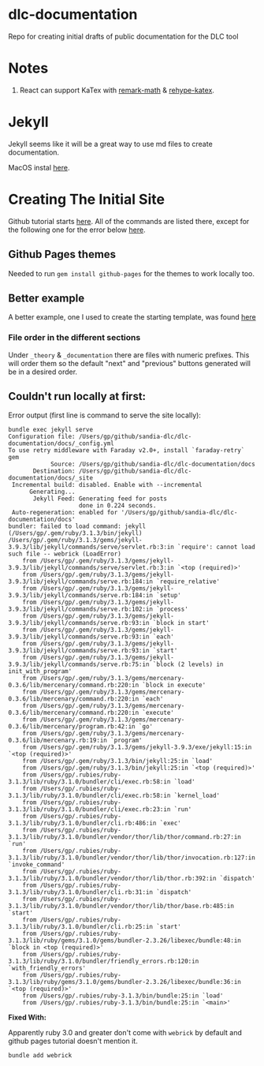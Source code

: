 # dlc-documentation
Repo for creating initial drafts of public documentation for the DLC tool


# Notes

1. React can support KaTex with [remark-math](https://github.com/remarkjs/remark-math) & [rehype-katex](https://github.com/rehypejs/rehype).


# Jekyll

Jekyll seems like it will be a great way to use md files to create documentation.

MacOS instal [here](https://jekyllrb.com/docs/installation/macos/).


# Creating The Initial Site

Github tutorial starts [here](https://docs.github.com/en/pages/setting-up-a-github-pages-site-with-jekyll/creating-a-github-pages-site-with-jekyll).  All of the commands are listed there, except for the following one for the error below [here](#couldnt-run-locally-at-first).

## Github Pages themes

Needed to run `gem install github-pages` for the themes to work locally too.

## Better example

A better example, one I used to create the starting template, was found [here](https://github.com/laredo/mm-jekyll)

### File order in the different sections

Under `_theory` & `_documentation` there are files with numeric prefixes.  This will order them so the default "next" and "previous" buttons generated will be in a desired order.


## Couldn't run locally at first:

Error output (first line is command to serve the site locally):

```
bundle exec jekyll serve
Configuration file: /Users/gp/github/sandia-dlc/dlc-documentation/docs/_config.yml
To use retry middleware with Faraday v2.0+, install `faraday-retry` gem
            Source: /Users/gp/github/sandia-dlc/dlc-documentation/docs
       Destination: /Users/gp/github/sandia-dlc/dlc-documentation/docs/_site
 Incremental build: disabled. Enable with --incremental
      Generating... 
       Jekyll Feed: Generating feed for posts
                    done in 0.224 seconds.
 Auto-regeneration: enabled for '/Users/gp/github/sandia-dlc/dlc-documentation/docs'
bundler: failed to load command: jekyll (/Users/gp/.gem/ruby/3.1.3/bin/jekyll)
/Users/gp/.gem/ruby/3.1.3/gems/jekyll-3.9.3/lib/jekyll/commands/serve/servlet.rb:3:in `require': cannot load such file -- webrick (LoadError)
	from /Users/gp/.gem/ruby/3.1.3/gems/jekyll-3.9.3/lib/jekyll/commands/serve/servlet.rb:3:in `<top (required)>'
	from /Users/gp/.gem/ruby/3.1.3/gems/jekyll-3.9.3/lib/jekyll/commands/serve.rb:184:in `require_relative'
	from /Users/gp/.gem/ruby/3.1.3/gems/jekyll-3.9.3/lib/jekyll/commands/serve.rb:184:in `setup'
	from /Users/gp/.gem/ruby/3.1.3/gems/jekyll-3.9.3/lib/jekyll/commands/serve.rb:102:in `process'
	from /Users/gp/.gem/ruby/3.1.3/gems/jekyll-3.9.3/lib/jekyll/commands/serve.rb:93:in `block in start'
	from /Users/gp/.gem/ruby/3.1.3/gems/jekyll-3.9.3/lib/jekyll/commands/serve.rb:93:in `each'
	from /Users/gp/.gem/ruby/3.1.3/gems/jekyll-3.9.3/lib/jekyll/commands/serve.rb:93:in `start'
	from /Users/gp/.gem/ruby/3.1.3/gems/jekyll-3.9.3/lib/jekyll/commands/serve.rb:75:in `block (2 levels) in init_with_program'
	from /Users/gp/.gem/ruby/3.1.3/gems/mercenary-0.3.6/lib/mercenary/command.rb:220:in `block in execute'
	from /Users/gp/.gem/ruby/3.1.3/gems/mercenary-0.3.6/lib/mercenary/command.rb:220:in `each'
	from /Users/gp/.gem/ruby/3.1.3/gems/mercenary-0.3.6/lib/mercenary/command.rb:220:in `execute'
	from /Users/gp/.gem/ruby/3.1.3/gems/mercenary-0.3.6/lib/mercenary/program.rb:42:in `go'
	from /Users/gp/.gem/ruby/3.1.3/gems/mercenary-0.3.6/lib/mercenary.rb:19:in `program'
	from /Users/gp/.gem/ruby/3.1.3/gems/jekyll-3.9.3/exe/jekyll:15:in `<top (required)>'
	from /Users/gp/.gem/ruby/3.1.3/bin/jekyll:25:in `load'
	from /Users/gp/.gem/ruby/3.1.3/bin/jekyll:25:in `<top (required)>'
	from /Users/gp/.rubies/ruby-3.1.3/lib/ruby/3.1.0/bundler/cli/exec.rb:58:in `load'
	from /Users/gp/.rubies/ruby-3.1.3/lib/ruby/3.1.0/bundler/cli/exec.rb:58:in `kernel_load'
	from /Users/gp/.rubies/ruby-3.1.3/lib/ruby/3.1.0/bundler/cli/exec.rb:23:in `run'
	from /Users/gp/.rubies/ruby-3.1.3/lib/ruby/3.1.0/bundler/cli.rb:486:in `exec'
	from /Users/gp/.rubies/ruby-3.1.3/lib/ruby/3.1.0/bundler/vendor/thor/lib/thor/command.rb:27:in `run'
	from /Users/gp/.rubies/ruby-3.1.3/lib/ruby/3.1.0/bundler/vendor/thor/lib/thor/invocation.rb:127:in `invoke_command'
	from /Users/gp/.rubies/ruby-3.1.3/lib/ruby/3.1.0/bundler/vendor/thor/lib/thor.rb:392:in `dispatch'
	from /Users/gp/.rubies/ruby-3.1.3/lib/ruby/3.1.0/bundler/cli.rb:31:in `dispatch'
	from /Users/gp/.rubies/ruby-3.1.3/lib/ruby/3.1.0/bundler/vendor/thor/lib/thor/base.rb:485:in `start'
	from /Users/gp/.rubies/ruby-3.1.3/lib/ruby/3.1.0/bundler/cli.rb:25:in `start'
	from /Users/gp/.rubies/ruby-3.1.3/lib/ruby/gems/3.1.0/gems/bundler-2.3.26/libexec/bundle:48:in `block in <top (required)>'
	from /Users/gp/.rubies/ruby-3.1.3/lib/ruby/3.1.0/bundler/friendly_errors.rb:120:in `with_friendly_errors'
	from /Users/gp/.rubies/ruby-3.1.3/lib/ruby/gems/3.1.0/gems/bundler-2.3.26/libexec/bundle:36:in `<top (required)>'
	from /Users/gp/.rubies/ruby-3.1.3/bin/bundle:25:in `load'
	from /Users/gp/.rubies/ruby-3.1.3/bin/bundle:25:in `<main>'
```

**Fixed With:**

Apparently ruby 3.0 and greater don't come with `webrick` by default and github pages tutorial doesn't mention it.

`bundle add webrick`

